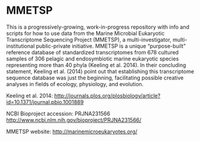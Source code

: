# MMETSP
This is a progressively-growing, work-in-progress repository with info and scripts for how to use data from the Marine Microbial Eukaryotic Transcriptome Sequencing Project (MMETSP), a multi-investigator, multi-institutional public-private initiative. MMETSP is a unique “purpose-built” reference database of standardized transcriptomes from 678 cultured samples of 306 pelagic and endosymbiotic marine eukaryotic species representing more than 40 phyla (Keeling et al. 2014). In their concluding statement, Keeling et al. (2014) point out that establishing this transcriptome sequence database was just the beginning, facilitating possible creative analyses in fields of ecology, physiology, and evolution.

Keeling et al. 2014: http://journals.plos.org/plosbiology/article?id=10.1371/journal.pbio.1001889

NCBI Bioproject accession: PRJNA231566
http://www.ncbi.nlm.nih.gov/bioproject/PRJNA231566/

MMETSP website: http://marinemicroeukaryotes.org/


